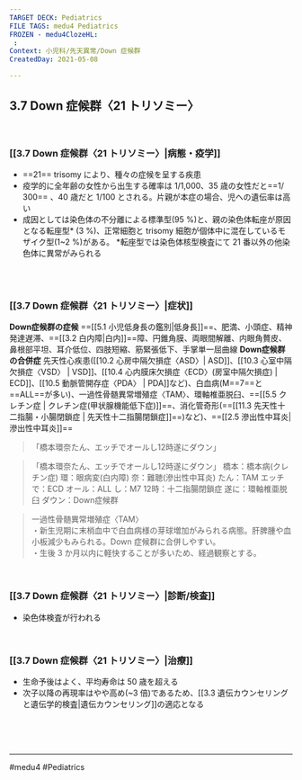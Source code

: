```yaml
---
TARGET DECK: Pediatrics
FILE TAGS: medu4 Pediatrics
FROZEN - medu4ClozeHL:
 : 
Context: 小児科/先天異常/Down 症候群
CreatedDay: 2021-05-08

---
```


## 3.7 Down 症候群〈21 トリソミー〉

<br>

### [[3.7 Down 症候群〈21 トリソミー〉|病態・疫学]]
* ==21== trisomy により、種々の症候を呈する疾患
* 疫学的に全年齢の女性から出生する確率は 1/1,000、35 歳の女性だと==1/ 300== 、40 歳だと 1/100 とされる。片親が本症の場合、児への遺伝率は高い
* 成因としては染色体の不分離による標準型(95 %)と、親の染色体転座が原因となる転座型* (3 %)、正常細胞と trisomy 細胞が個体中に混在しているモザイク型(1~2 %)がある。
\*転座型では染色体核型検査にて 21 番以外の他染色体に異常がみられる
<!--ID: 1620466125531-->


<br>



<br>

### [[3.7 Down 症候群〈21 トリソミー〉|症状]]
**Down症候群の症候**
==[[5.1 小児低身長の鑑別|低身長]]==、肥満、小頭症、精神発達遅滞、==[[3.2 白内障|白内]]==障、円錐角膜、両眼間解離、内眼角贅皮、鼻根部平坦、耳介低位、四肢短縮、筋緊張低下、手掌単一屈曲線
**Down症候群の合併症**
先天性心疾患([[10.2 心房中隔欠損症〈ASD〉| ASD]]、[[10.3 心室中隔欠損症〈VSD〉 | VSD]]、[[10.4 心内膜床欠損症〈ECD〉(房室中隔欠損症) | ECD]]、[[10.5 動脈管開存症〈PDA〉 | PDA]]など)、白血病(M==7==と==ALL==が多い)、一過性骨髄異常増殖症〈TAM〉、環軸椎亜脱臼、==[[5.5 クレチン症 | クレチン症(甲状腺機能低下症)]]==、消化管奇形(==[[11.3 先天性十二指腸・小腸閉鎖症 | 先天性十二指腸閉鎖症]]==)など)、==[[2.5 滲出性中耳炎|滲出性中耳炎]]==
>「橋本環奈たん、エッチでオールし12時遂にダウン」
<!--ID: 1656411906767-->

>「橋本環奈たん、エッチでオールし12時遂にダウン」
橋本：橋本病(クレチン症)
環：眼病変(白内障)
奈：難聴(滲出性中耳炎)
たん：TAM
エッチで：ECD
オール：ALL
し：M7
12時：十二指腸閉鎖症
遂に：環軸椎亜脱臼
ダウン：Down症候群





>一過性骨髄異常増殖症〈TAM〉  
・新生児期に末梢血中で白血病様の芽球増加がみられる病態。肝脾腫や血小板減少もみられる。Down 症候群に合併しやすい。  
・生後 3 か月以内に軽快することが多いため、経過観察とする。


<br>

### [[3.7 Down 症候群〈21 トリソミー〉|診断/検査]]
* 染色体検査が行われる

<br>

### [[3.7 Down 症候群〈21 トリソミー〉|治療]]
* 生命予後はよく、平均寿命は 50 歳を超える
* 次子以降の再現率はやや高め(~3 倍)であるため、[[3.3 遺伝カウンセリングと遺伝学的検査|遺伝カウンセリング]]の適応となる


<br><br><br>

---
#medu4 #Pediatrics
